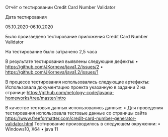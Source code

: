 Отчёт о тестировании Credit Card Number Validator

Дата тестирования

05.10.2020-06.10.2020

Было произведено тестирование приложения Credit Card Number Validator

На тестирование было затрачено 2,5 часа

В результате тестирования выявлены следующие дефекты:
•	https://github.com/JKorneva/java1.2/issues/2
•	https://github.com/JKorneva/java1.2/issues/1


В процессе тестирования использовались следующие артефакты:
Использовала документацию проекта указанную в задании 2 на странице https://github.com/netology-code/javaqa-homeworks/tree/master/intro

В качестве тестовых данных использовались данные:
•	Для проведения тестирования использовала тестовые данные со страницы сайта https://www.freeformatter.com/credit-card-number-generator-validator.html
Тестирование производилось в следующем окружении:
•	Windows10, X64
•	java 11

